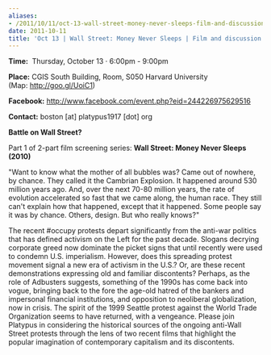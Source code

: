 ```yaml
---
aliases:
- /2011/10/11/oct-13-wall-street-money-never-sleeps-film-and-discussion
date: 2011-10-11
title: 'Oct 13 | Wall Street: Money Never Sleeps | Film and discussion'
---
```


**Time:**  Thursday, October 13 · 6:00pm - 9:00pm

**Place:** CGIS South Building, Room, S050 Harvard University (Map: <http://goo.gl/UoiC1>)

**Facebook:** <http://www.facebook.com/event.php?eid=244226975629516>

**Contact:** boston [at] platypus1917 [dot] org

**Battle on Wall Street?**

Part 1 of 2-part film screening series: **Wall Street: Money Never Sleeps (2010)**

"Want to know what the mother of all bubbles was? Came out of nowhere, by chance. They called it the Cambrian Explosion. It happened around 530 million years ago. And, over the next 70-80 million years, the rate of evolution accelerated so fast that we came along, the human race. They still can't explain how that happened, except that it happened. Some people say it was by chance. Others, design. But who really knows?"

The recent #occupy protests depart significantly from the anti-war politics that has defined activism on the Left for the past decade. Slogans decrying corporate greed now dominate the picket signs that until recently were used to condemn U.S. imperialism. However, does this spreading protest movement signal a new era of activism in the U.S.? Or, are these recent demonstrations expressing old and familiar discontents? Perhaps, as the role of Adbusters suggests, something of the 1990s has come back into vogue, bringing back to the fore the age-old hatred of the bankers and impersonal financial institutions, and opposition to neoliberal globalization, now in crisis. The spirit of the 1999 Seattle protest against the World Trade Organization seems to have returned, with a vengeance. Please join Platypus in considering the historical sources of the ongoing anti-Wall Street protests through the lens of two recent films that highlight the popular imagination of contemporary capitalism and its discontents.

